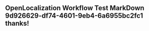 <properties
ms.topic="hero-topic"
ms.test1="hero-topic"
ms.test2="test"/>

## OpenLocalization Workflow Test MarkDown 9d926629-df74-4601-9eb4-6a6955bc2fc1 thanks!
